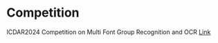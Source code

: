 # Competition
ICDAR2024 Competition on Multi Font Group Recognition and OCR [Link](https://lme.tf.fau.de/competitions/icdar2024-competition-on-multi-font-group-recognition-and-ocr/?utm_source=dlvr.it&utm_medium=twitter)

